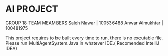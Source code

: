 # AI PROJECT 
GROUP 18
TEAM MEAMBERS
Saleh Nawar | 100536488
Anwar Almukhtar | 100481975

This project requires to be built every time to run, there is no excutable file. Please run MultiAgentSystem.Java in whatever IDE.( Recomended IntelliJ IDEA) 
